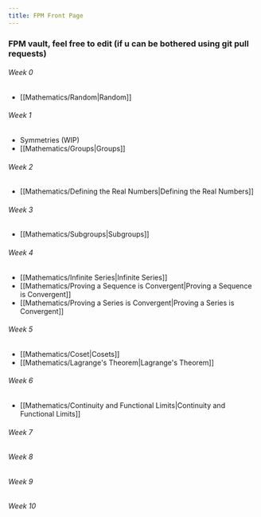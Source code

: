 ```yaml
---
title: FPM Front Page
---
```


### FPM vault, feel free to edit (if u can be bothered using git pull requests)

###### Week 0
- [[Mathematics/Random|Random]]

###### Week 1
- Symmetries (WIP)
- [[Mathematics/Groups|Groups]]
###### Week 2
- [[Mathematics/Defining the Real Numbers|Defining the Real Numbers]]
###### Week 3
- [[Mathematics/Subgroups|Subgroups]]
###### Week 4
- [[Mathematics/Infinite Series|Infinite Series]]
- [[Mathematics/Proving a Sequence is Convergent|Proving a Sequence is Convergent]]
- [[Mathematics/Proving a Series is Convergent|Proving a Series is Convergent]]
###### Week 5
- [[Mathematics/Coset|Cosets]]
- [[Mathematics/Lagrange's Theorem|Lagrange's Theorem]]
###### Week 6
- [[Mathematics/Continuity and Functional Limits|Continuity and Functional Limits]]
###### Week 7

###### Week 8

###### Week 9

###### Week 10

